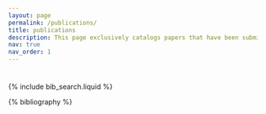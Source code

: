```yaml
---
layout: page
permalink: /publications/
title: publications
description: This page exclusively catalogs papers that have been submitted to or officially published in the proceedings of the International Conference.
nav: true
nav_order: 1
---
```

<!-- _pages/publications.md -->

<h1 class="post-title"><a href="/assets/pdf/portfolio.pdf" target="_blank" rel="noopener noreferrer" class="float-right"><i class="fas fa-file-pdf"></i></a></h1>
{% include bib_search.liquid %}

<div class="publications">

{% bibliography %}

</div>